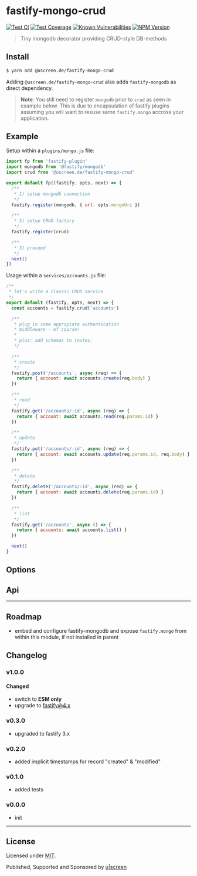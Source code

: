 # fastify-mongo-crud

[![Test CI](https://github.com/uscreen/fastify-mongo-crud/actions/workflows/main.yml/badge.svg)](https://github.com/uscreen/fastify-mongo-crud/actions/workflows/node.js.yml)
[![Test Coverage](https://coveralls.io/repos/github/uscreen/fastify-mongo-crud/badge.svg?branch=next)](https://coveralls.io/github/uscreen/fastify-mongo-crud?branch=next)
[![Known Vulnerabilities](https://snyk.io/test/github/uscreen/fastify-mongo-crud/badge.svg?targetFile=package.json)](https://snyk.io/test/github/uscreen/fastify-mongo-crud?targetFile=package.json)
[![NPM Version](https://badge.fury.io/js/@uscreen.de%2Ffastify-mongo-crud.svg)](https://badge.fury.io/js/@uscreen.de%2Ffastify-mongo-crud)

> Tiny mongodb decorator providing CRUD-style DB-methods

## Install

```sh
$ yarn add @uscreen.de/fastify-mongo-crud
```

Adding `@uscreen.de/fastify-mongo-crud` also adds `fastify-mongodb` as direct dependency.

> __Note__: You still need to register `mongodb` prior to `crud` as seen in example below. This is due to encapsulation of fastify plugins assuming you will want to resuse same `fastify.mongo` accross your application.

## Example

Setup within a `plugins/mongo.js` file:

```js
import fp from 'fastify-plugin'
import mongodb from '@fastify/mongodb'
import crud from '@uscreen.de/fastify-mongo-crud'

export default fp((fastify, opts, next) => {
  /**
   * 1) setup mongodb connection
   */
  fastify.register(mongodb, { url: opts.mongoUri })

  /**
   * 2) setup CRUD factory
   */
  fastify.register(crud)

  /**
   * 3) proceed
   */
  next()
})

```

Usage within a `services/accounts.js` file:

```js
/**
 * let's write a classic CRUD service
 */
export default (fastify, opts, next) => {
  const accounts = fastify.crud('accounts')

  /**
   * plug in some appropiate authentication
   * middleware - of course!
   *
   * plus: add schemas to routes.
   */

  /**
   * create
   */
  fastify.post('/accounts', async (req) => {
    return { account: await accounts.create(req.body) }
  })

  /**
   * read
   */
  fastify.get('/accounts/:id', async (req) => {
    return { account: await accounts.read(req.params.id) }
  })

  /**
   * update
   */
  fastify.put('/accounts/:id', async (req) => {
    return { account: await accounts.update(req.params.id, req.body) }
  })

  /**
   * delete
   */
  fastify.delete('/accounts/:id', async (req) => {
    return { account: await accounts.delete(req.params.id) }
  })

  /**
   * list
   */
  fastify.get('/accounts', async () => {
    return { accounts: await accounts.list() }
  })

  next()
}
```

## Options

## Api

---

## Roadmap

- embed and configure fastify-mongodb and expose `fastify.mongo` from within this module, if not installed in parent

## Changelog

### v1.0.0

#### Changed

- switch to __ESM only__
- upgrade to fastify@4.x

### v0.3.0

- upgraded to fastify 3.x

### v0.2.0

- added implicit timestamps for record "created" & "modified"

### v0.1.0

- added tests

### v0.0.0

- init

---

## License

Licensed under [MIT](./LICENSE).

Published, Supported and Sponsored by [u|screen](https://uscreen.de)
